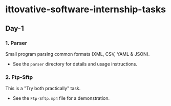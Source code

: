 # ittovative-software-internship-tasks

## Day-1

### 1. Parser
Small program parsing common formats (XML, CSV, YAML & JSON).
- See the `parser` directory for details and usage instructions.

### 2. Ftp-Sftp
This is a "Try both practically" task.
- See the `Ftp-Sftp.mp4` file for a demonstration. 